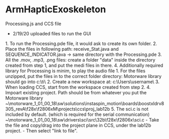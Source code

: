 # ArmHapticExoskeleton  
Processing.js and CCS file  
  
- 2/19/20 uploaded files to run the GUI  
  
<Setting up: Processing>  
1. To run the Processing.pde file, it would ask to create its own folder.  
2. Place the files in following path:  
	receive_Stat.java and SEQUENCE_INDICATOR.java -> same directory with the Processing.pde  
3. All the .mov, .mp3, .png files:
	create a folder "data" inside the directory created from step 1, and put the medi files in there.
4. Additionally required library for Processing is minim, to play the audio file

<Setting up: CCS>
1. For the files unzipped, put the files in to the correct folder directory:
	Motorware library should go into c:\ti\
2. Create a new workspace at:
	c:\Users\username\
3. When loading CCS, start from the workspace created from step 2. 
4. Impoart existing project. Path should be from whatever you put the Motorware library
	~\motorware_1_01_00_18\sw\solutions\instaspin_motion\boards\boostxldrv8305_revA\f28x\f2806xM\projects\ccs\proj_lab12b
5. The sci.c is not included by default. (which is required for the serial communication)
	~\motorware_1_01_00_18\sw\drivers\sci\src\32b\f28x\f2806x\sci.c
	- Take the file and copy/drag into the project plane in CCS, under the lab12b project. 
	- Then select "link to file". 
	